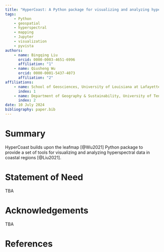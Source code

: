 ```yaml
---
title: "HyperCoast: A Python package for visualizing and analyzing hyperspectral data in coastal regions"
tags:
    - Python
    - geospatial
    - hyperspectral
    - mapping
    - Jupyter
    - visualization
    - pyvista
authors:
    - name: Bingqing Liu
      orcid: 0000-0003-4651-6996
      affiliation: "1"
    - name: Qiusheng Wu
      orcid: 0000-0001-5437-4073
      affiliation: "2"
affiliations:
    - name: School of Geosciences, University of Louisiana at Lafayette, Lafayette, LA 70504, United States
      index: 1
    - name: Department of Geography & Sustainability, University of Tennessee, Knoxville, TN 37996, United States
      index: 2
date: 10 July 2024
bibliography: paper.bib
---
```


# Summary

HyperCoast builds upon the leafmap [@Wu2021] Python package to provide a set of tools for visualizing and analyzing hyperspectral data in coastal regions [@Liu2021].

# Statement of Need

TBA

# Acknowledgements

TBA

# References
